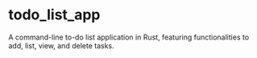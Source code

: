 # todo_list_app
A command-line to-do list application in Rust, featuring functionalities to add, list, view, and delete tasks.
